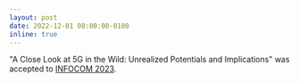 ```yaml
---
layout: post
date: 2022-12-01 00:00:00-0100
inline: true
---
```


"A Close Look at 5G in the Wild: Unrealized Potentials and Implications" was accepted to [INFOCOM 2023](https://infocom2023.ieee-infocom.org/).
